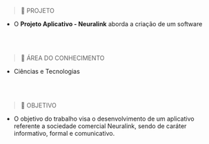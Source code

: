 > 📂 PROJETO

+ O **Projeto Aplicativo - Neuralink** aborda a criação de um software 

<br><br>

> 📖 ÁREA DO CONHECIMENTO
+ Ciências e Tecnologias
  
<br><br>

 > 🎯 OBJETIVO

 + O objetivo do trabalho visa o desenvolvimento de um aplicativo referente a sociedade comercial Neuralink, sendo de caráter informativo, formal e comunicativo.


<br><br>
